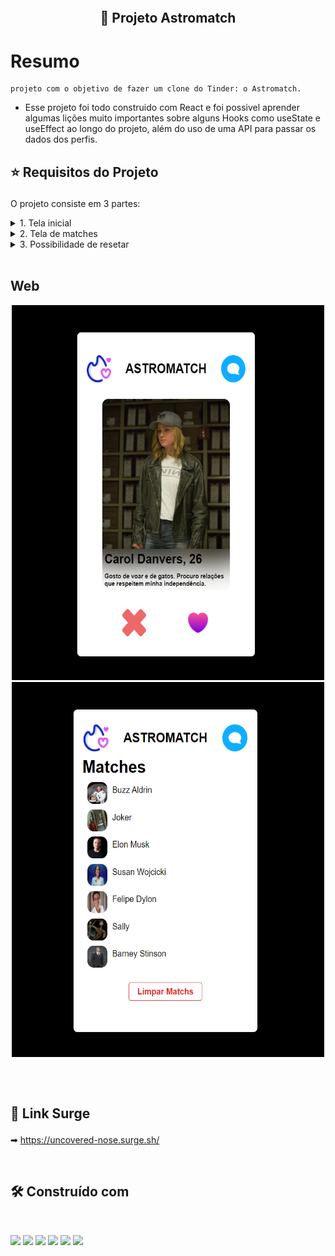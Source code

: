 <h2 align="center">
    <br>
    <p align="center" style="font-weight: bold;">🚀 Projeto Astromatch
<p>
</h2>

<h1>Resumo</h1>

    projeto com o objetivo de fazer um clone do Tinder: o Astromatch.

- Esse projeto foi todo construido com React e foi possivel aprender algumas lições muito importantes sobre alguns Hooks como useState e useEffect ao longo do projeto, além do uso de uma API para passar os dados dos perfis.

<h2>
    <p style="font-weight: bold;">⭐ Requisitos do Projeto</p>
</h2>

O projeto consiste em 3 partes:

<details> 
<summary>1. Tela inicial</summary>
- Ao entrar na aplicação, o usuário deve ser capaz de ver uma opção de perfil para escolher. Devem ser mostrados a foto, o nome e a descrição dos perfis. Dois botões devem estar na tela: um que permita "dar *match*" (uma escolha "positiva") e o outro que permita descartar a sugestão (uma escolha "negativa"). Por fim, deve existir um botão que leve para a tela de matches.
</details>

<details>
<summary>2. Tela de matches</summary>
- Essa tela é constituída de uma lista de usuários que "deram match" com o usuário que estiver usando a nossa aplicação. Devem ser mostradass as fotos e os nomes dos perfis. 
</details>

<details>
<summary>3. Possibilidade de resetar</summary>
- O usuário da nossa aplicação pode limpar as informações dos matches que deram a qualquer momento em qualquer tela do site. Para isso, adicione um botão que fique bem claro que faz isso (com uma mensagem ou um ícone pertinente)
</details>
<br/>

## Web

<p align="center">
     <img src="./public/img1.png" width="500px" height="600px">
     <img src="./public/img2.png" width="500px" height="600px">

<h2>
    <br>
    <p style="font-weight: bold;">🔗 Link Surge</p>
</h2>

➡ https://uncovered-nose.surge.sh/

<br>

## 🛠️ Construído com

<br>
<p>
<img witdh="40px" height="40px" src="https://raw.githubusercontent.com/styled-components/brand/master/styled-components.png">
<img witdh="40px" height="40px" src="https://upload.wikimedia.org/wikipedia/commons/thumb/a/a7/React-icon.svg/1200px-React-icon.svg.png"> 
<img witdh="40px" height="40px" src="https://user-images.githubusercontent.com/98292838/163856370-844eb1b7-11f6-48cd-abec-21c1da4b38b4.png">
<img witdh="40px" height="40px" src="https://user-images.githubusercontent.com/98292838/163856535-00dbc8fe-e415-4fa3-8d81-50975fb8839c.png">
<img witdh="40px" height="40px" src="https://user-images.githubusercontent.com/98292838/163856432-c20873d2-9b31-412e-92e9-a1f6c609b40c.png">
<img witdh="40px" height="40px" src="https://user-images.githubusercontent.com/98292838/163856484-18282144-9061-42ee-9691-66c6454b362f.png">
</p>
